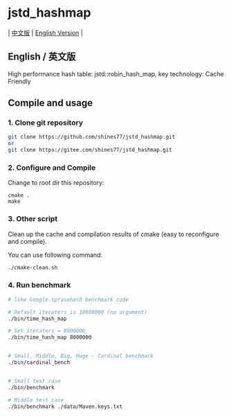 # jstd_hashmap

| [中文版](./README.md) | [English Version](./README.en.md) |

## English / 英文版

High performance hash table: jstd::robin_hash_map, key technology: Cache Friendly

## Compile and usage

### 1. Clone git repository

```bash
git clone https://github.com/shines77/jstd_hashmap.git
or
git clone https://gitee.com/shines77/jstd_hashmap.git
```

### 2. Configure and Compile

Change to root dir this repository:

```shell
cmake .
make
```

### 3. Other script

Clean up the cache and compilation results of cmake (easy to reconfigure and compile).

You can use following command:

```bash
./cmake-clean.sh
```

### 4. Run benchmark

```bash
# like Google sprasehash benchmark code

# Default iteraters is 10000000 (no argument)
./bin/time_hash_map

# Set iteraters = 8000000
./bin/time_hash_map 8000000


# Small, Middle, Big, Huge - Cardinal benchmark
./bin/cardinal_bench


# Small test case
./bin/benchmark

# Middle test case
./bin/benchmark ./data/Maven.keys.txt
```
